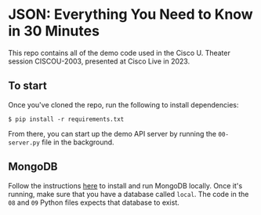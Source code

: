 # JSON: Everything You Need to Know in 30 Minutes

This repo contains all of the demo code used in the Cisco U. Theater session CISCOU-2003, presented at Cisco Live in 2023.

## To start

Once you've cloned the repo, run the following to install dependencies:
```
$ pip install -r requirements.txt
```

From there, you can start up the demo API server by running the `00-server.py` file in the background.

## MongoDB

Follow the instructions [here](https://www.mongodb.com/docs/manual/installation/) to install and run MongoDB locally.  Once it's running, make sure that you have a database called `local`.  The code in the `08` and `09` Python files expects that database to exist.